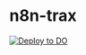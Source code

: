 # n8n-trax

[![Deploy to DO](https://www.deploytodo.com/do-btn-blue.svg)](https://cloud.digitalocean.com/apps/new?repo=https://github.com/domeraki/n8n/tree/up)

